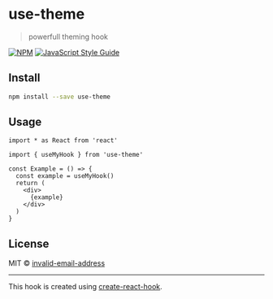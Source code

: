 # use-theme

> powerfull theming hook

[![NPM](https://img.shields.io/npm/v/use-theme.svg)](https://www.npmjs.com/package/use-theme) [![JavaScript Style Guide](https://img.shields.io/badge/code_style-standard-brightgreen.svg)](https://standardjs.com)

## Install

```bash
npm install --save use-theme
```

## Usage

```tsx
import * as React from 'react'

import { useMyHook } from 'use-theme'

const Example = () => {
  const example = useMyHook()
  return (
    <div>
      {example}
    </div>
  )
}
```

## License

MIT © [invalid-email-address](https://github.com/invalid-email-address)

---

This hook is created using [create-react-hook](https://github.com/hermanya/create-react-hook).
